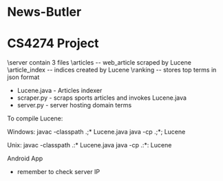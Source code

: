 News-Butler
===========

CS4274 Project
===========

\server contain 3 files
  \articles -- web_article scraped by Lucene 
  \article_index -- indices created by Lucene
  \ranking -- stores top terms in json format
  - Lucene.java - Articles indexer
  - scraper.py - scraps sports articles and invokes Lucene.java
  - server.py - server hosting domain terms
  
To compile Lucene:

Windows:
javac -classpath .;* Lucene.java
java -cp .;*; Lucene 

Unix:
javac -classpath .:* Lucene.java
java -cp .:*: Lucene 



Android App
  - remember to check server IP

